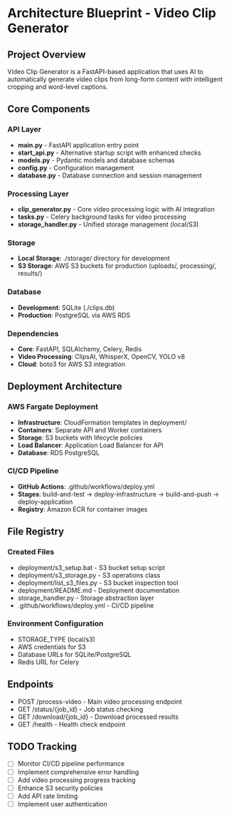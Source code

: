 # Architecture Blueprint - Video Clip Generator

## Project Overview
Video Clip Generator is a FastAPI-based application that uses AI to automatically generate video clips from long-form content with intelligent cropping and word-level captions.

## Core Components

### API Layer
- **main.py** - FastAPI application entry point
- **start_api.py** - Alternative startup script with enhanced checks
- **models.py** - Pydantic models and database schemas
- **config.py** - Configuration management
- **database.py** - Database connection and session management

### Processing Layer
- **clip_generator.py** - Core video processing logic with AI integration
- **tasks.py** - Celery background tasks for video processing
- **storage_handler.py** - Unified storage management (local/S3)

### Storage
- **Local Storage**: ./storage/ directory for development
- **S3 Storage**: AWS S3 buckets for production (uploads/, processing/, results/)

### Database
- **Development**: SQLite (./clips.db)
- **Production**: PostgreSQL via AWS RDS

### Dependencies
- **Core**: FastAPI, SQLAlchemy, Celery, Redis
- **Video Processing**: ClipsAI, WhisperX, OpenCV, YOLO v8
- **Cloud**: boto3 for AWS S3 integration

## Deployment Architecture

### AWS Fargate Deployment
- **Infrastructure**: CloudFormation templates in deployment/
- **Containers**: Separate API and Worker containers
- **Storage**: S3 buckets with lifecycle policies
- **Load Balancer**: Application Load Balancer for API
- **Database**: RDS PostgreSQL

### CI/CD Pipeline
- **GitHub Actions**: .github/workflows/deploy.yml
- **Stages**: build-and-test → deploy-infrastructure → build-and-push → deploy-application
- **Registry**: Amazon ECR for container images

## File Registry

### Created Files
- deployment/s3_setup.bat - S3 bucket setup script
- deployment/s3_storage.py - S3 operations class
- deployment/list_s3_files.py - S3 bucket inspection tool
- deployment/README.md - Deployment documentation
- storage_handler.py - Storage abstraction layer
- .github/workflows/deploy.yml - CI/CD pipeline

### Environment Configuration
- STORAGE_TYPE (local/s3)
- AWS credentials for S3
- Database URLs for SQLite/PostgreSQL
- Redis URL for Celery

## Endpoints
- POST /process-video - Main video processing endpoint
- GET /status/{job_id} - Job status checking
- GET /download/{job_id} - Download processed results
- GET /health - Health check endpoint

## TODO Tracking
- [ ] Monitor CI/CD pipeline performance
- [ ] Implement comprehensive error handling
- [ ] Add video processing progress tracking
- [ ] Enhance S3 security policies
- [ ] Add API rate limiting
- [ ] Implement user authentication 